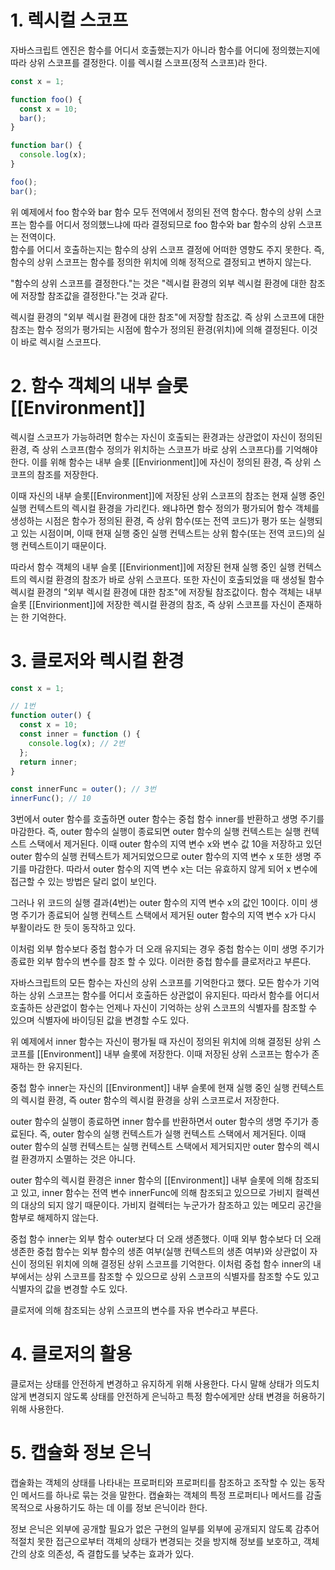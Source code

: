 # 1. 렉시컬 스코프

자바스크립트 엔진은 함수를 어디서 호출했는지가 아니라 함수를 어디에 정의했는지에 따라 상위 스코프를 결정한다. 이를 렉시컬 스코프(정적 스코프)라 한다.

```javascript
const x = 1;

function foo() {
  const x = 10;
  bar();
}

function bar() {
  console.log(x);
}

foo();
bar();
```

위 예제에서 foo 함수와 bar 함수 모두 전역에서 정의된 전역 함수다. 함수의 상위 스코프는 함수를 어디서 정의했느냐에 따라 결정되므로 foo 함수와 bar 함수의 상위 스코프는 전역이다. <br>
함수를 어디서 호출하는지는 함수의 상위 스코프 결정에 어떠한 영향도 주지 못한다. 즉, 함수의 상위 스코프는 함수를 정의한 위치에 의해 정적으로 결정되고 변하지 않는다.

"함수의 상위 스코프를 결정한다."는 것은 "렉시컬 환경의 외부 렉시컬 환경에 대한 참조에 저장할 참조값을 결정한다."는 것과 같다.

렉시컬 환경의 "외부 렉시컬 환경에 대한 참조"에 저장할 참조값. 즉 상위 스코프에 대한 참조는 함수 정의가 평가되는 시점에 함수가 정의된 환경(위치)에 의해 결정된다. 이것이 바로 렉시컬 스코프다.

# 2. 함수 객체의 내부 슬롯 [[Environment]]

렉시컬 스코프가 가능하려면 함수는 자신이 호출되는 환경과는 상관없이 자신이 정의된 환경, 즉 상위 스코프(함수 정의가 위치하는 스코프가 바로 상위 스코프다)를 기억해야 한다. 이를 위해 함수는 내부 슬롯 [[Envirionment]]에 자신이 정의된 환경, 즉 상위 스코프의 참조를 저장한다.

이때 자신의 내부 슬롯[[Environment]]에 저장된 상위 스코프의 참조는 현재 실행 중인 실행 컨텍스트의 렉시컬 환경을 가리킨다. 왜냐하면 함수 정의가 평가되어 함수 객체를 생성하는 시점은 함수가 정의된 환경, 즉 상위 함수(또는 전역 코드)가 평가 또는 실행되고 있는 시점이며, 이때 현재 실행 중인 실행 컨텍스트는 상위 함수(또는 전역 코드)의 실행 컨텍스트이기 때문이다.

따라서 함수 객체의 내부 슬롯 [[Envirionment]]에 저장된 현재 실행 중인 실행 컨텍스트의 렉시컬 환경의 참조가 바로 상위 스코프다. 또한 자신이 호출되었을 때 생성될 함수 렉시컬 환경의 "외부 렉시컬 환경에 대한 참조"에 저장될 참조값이다. 함수 객체는 내부 슬롯 [[Envirionment]]에 저장한 렉시컬 환경의 참조, 즉 상위 스코프를 자신이 존재하는 한 기억한다.

# 3. 클로저와 렉시컬 환경

```javascript
const x = 1;

// 1번
function outer() {
  const x = 10;
  const inner = function () {
    console.log(x); // 2번
  };
  return inner;
}

const innerFunc = outer(); // 3번
innerFunc(); // 10
```

3번에서 outer 함수를 호출하면 outer 함수는 중첩 함수 inner를 반환하고 생명 주기를 마감한다. 즉, outer 함수의 실행이 종료되면 outer 함수의 실행 컨텍스트는 실행 컨텍스트 스택에서 제거된다. 이때 outer 함수의 지역 변수 x와 변수 값 10을 저장하고 있던 outer 함수의 실행 컨텍스트가 제거되었으므로 outer 함수의 지역 변수 x 또한 생명 주기를 마감한다. 따라서 outer 함수의 지역 변수 x는 더는 유효하지 않게 되어 x 변수에 접근할 수 있는 방법은 달리 없이 보인다.

그러나 위 코드의 실행 결과(4번)는 outer 함수의 지역 변수 x의 값인 10이다. 이미 생명 주기가 종료되어 실행 컨텍스트 스택에서 제거된 outer 함수의 지역 변수 x가 다시 부활이라도 한 듯이 동작하고 있다.

이처럼 외부 함수보다 중첩 함수가 더 오래 유지되는 경우 중첩 함수는 이미 생명 주기가 종료한 외부 함수의 변수를 참조 할 수 있다. 이러한 중첩 함수를 클로저라고 부른다.

자바스크립트의 모든 함수는 자신의 상위 스코프를 기억한다고 했다. 모든 함수가 기억하는 상위 스코프는 함수를 어디서 호출하든 상관없이 유지된다. 따라서 함수를 어디서 호출하든 상관없이 함수는 언제나 자신이 기억하는 상위 스코프의 식별자를 참조할 수 있으며 식별자에 바이딩된 값을 변경할 수도 있다.

위 예제에서 inner 함수는 자신이 평가될 때 자신이 정의된 위치에 의해 결정된 상위 스코프를 [[Environment]] 내부 슬롯에 저장한다. 이때 저장된 상위 스코프는 함수가 존재하는 한 유지된다.

중첩 함수 inner는 자신의 [[Environment]] 내부 슬롯에 현재 실행 중인 실행 컨텍스트의 렉시컬 환경, 즉 outer 함수의 렉시컬 환경을 상위 스코프로서 저장한다.

outer 함수의 실행이 종료하면 inner 함수를 반환하면서 outer 함수의 생명 주기가 종료된다. 즉, outer 함수의 실행 컨텍스트가 실행 컨텍스트 스택에서 제거된다. 이때 outer 함수의 실행 컨텍스트는 실행 컨텍스트 스택에서 제거되지만 outer 함수의 렉시컬 환경까지 소멸하는 것은 아니다.

outer 함수의 렉시컬 환경은 inner 함수의 [[Environment]] 내부 슬롯에 의해 참조되고 있고, inner 함수는 전역 변수 innerFunc에 의해 참조되고 있으므로 가비지 컬렉션의 대상의 되지 않기 때문이다. 가비지 컬렉터는 누군가가 참조하고 있는 메모리 공간을 함부로 해제하지 않는다.

중첩 함수 inner는 외부 함수 outer보다 더 오래 생존했다. 이때 외부 함수보다 더 오래 생존한 중첩 함수는 외부 함수의 생존 여부(실행 컨텍스트의 생존 여부)와 상관없이 자신이 정의된 위치에 의해 결정된 상위 스코프를 기억한다. 이처럼 중첩 함수 inner의 내부에서는 상위 스코프를 참조할 수 있으므로 상위 스코프의 식별자를 참조할 수도 있고 식별자의 값을 변경할 수도 있다.

클로저에 의해 참조되는 상위 스코프의 변수를 자유 변수라고 부른다.

# 4. 클로저의 활용

클로저는 상태를 안전하게 변경하고 유지하게 위해 사용한다. 다시 말해 상태가 의도치 않게 변경되지 않도록 상태를 안전하게 은닉하고 특정 함수에게만 상태 변경을 허용하기 위해 사용한다.

# 5. 캡슐화 정보 은닉

캡술화는 객체의 상태를 나타내는 프로퍼티와 프로퍼티를 참조하고 조작할 수 있는 동작인 메서드를 하나로 묶는 것을 말한다. 캡슐화는 객체의 특정 프로퍼티나 메서드를 감출 목적으로 사용하기도 하는 데 이를 정보 은닉이라 한다.

정보 은닉은 외부에 공개할 필요가 없은 구현의 일부를 외부에 공개되지 않도록 감추어 적절치 못한 접근으로부터 객체의 상태가 변경되는 것을 방지해 정보를 보호하고, 객체 간의 상호 의존성, 즉 결합도를 낮추는 효과가 있다.
